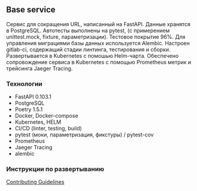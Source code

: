 ## Base service
Cервис для сокращения URL, написанный на FastAPI.
Данные хранятся в PostgreSQL.
Автотесты выполнены на pytest, (с примерением unittest.mock, fixture, параметризации). 
Тестовое покрытие 96%.
Для управления миграциями базы данных используется Alembic. 
Настроен gitlab-ci, содержащий стадии линтинга, тестирования и сборки.
Развертывается в Kubernetes с помошью Helm-чарта.
Обеспечено сопровождение сервиса в Kubernetes с помощью Prometheus метрик и трейсинга Jaeger Tracing.

### Технологии
- FastAPI 0.103.1
- PostgreSQL
- Poetry 1.5.1
- Docker, Docker-compose
- Kubernetes, HELM
- CI/CD (linter, testing, build)
- pytest (моки, параметризация, фикстуры) / pytest-cov
- Prometheus
- Jaeger Tracing
- alembic

### Инструкции по развертыванию
[Contributing Guidelines](CONTRIBUTING.md)